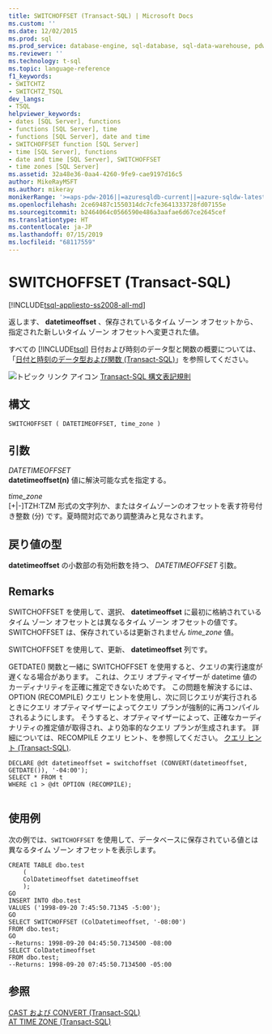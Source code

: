 ```yaml
---
title: SWITCHOFFSET (Transact-SQL) | Microsoft Docs
ms.custom: ''
ms.date: 12/02/2015
ms.prod: sql
ms.prod_service: database-engine, sql-database, sql-data-warehouse, pdw
ms.reviewer: ''
ms.technology: t-sql
ms.topic: language-reference
f1_keywords:
- SWITCHTZ
- SWITCHTZ_TSQL
dev_langs:
- TSQL
helpviewer_keywords:
- dates [SQL Server], functions
- functions [SQL Server], time
- functions [SQL Server], date and time
- SWITCHOFFSET function [SQL Server]
- time [SQL Server], functions
- date and time [SQL Server], SWITCHOFFSET
- time zones [SQL Server]
ms.assetid: 32a48e36-0aa4-4260-9fe9-cae9197d16c5
author: MikeRayMSFT
ms.author: mikeray
monikerRange: '>=aps-pdw-2016||=azuresqldb-current||=azure-sqldw-latest||>=sql-server-2016||=sqlallproducts-allversions||>=sql-server-linux-2017||=azuresqldb-mi-current'
ms.openlocfilehash: 2ce69487c1550314dc7cfe3641333728fd07155e
ms.sourcegitcommit: b2464064c0566590e486a3aafae6d67ce2645cef
ms.translationtype: HT
ms.contentlocale: ja-JP
ms.lasthandoff: 07/15/2019
ms.locfileid: "68117559"
---
```

# <a name="switchoffset-transact-sql"></a>SWITCHOFFSET (Transact-SQL)
[!INCLUDE[tsql-appliesto-ss2008-all-md](../../includes/tsql-appliesto-ss2008-all-md.md)]

  返します、 **datetimeoffset** 、保存されているタイム ゾーン オフセットから、指定された新しいタイム ゾーン オフセットへ変更された値。  
  
 すべての [!INCLUDE[tsql](../../includes/tsql-md.md)] 日付および時刻のデータ型と関数の概要については、「[日付と時刻のデータ型および関数 &#40;Transact-SQL&#41;](../../t-sql/functions/date-and-time-data-types-and-functions-transact-sql.md)」を参照してください。  
  
 ![トピック リンク アイコン](../../database-engine/configure-windows/media/topic-link.gif "トピック リンク アイコン") [Transact-SQL 構文表記規則](../../t-sql/language-elements/transact-sql-syntax-conventions-transact-sql.md)  
  
## <a name="syntax"></a>構文  
  
```  
SWITCHOFFSET ( DATETIMEOFFSET, time_zone )   
```  
  
## <a name="arguments"></a>引数  
 *DATETIMEOFFSET*  
 **datetimeoffset(n)** 値に解決可能な式を指定する。  
  
 *time_zone*  
 [+|-]TZH:TZM 形式の文字列か、またはタイムゾーンのオフセットを表す符号付き整数 (分) です。夏時間対応であり調整済みと見なされます。  
  
## <a name="return-type"></a>戻り値の型  
 **datetimeoffset** の小数部の有効桁数を持つ、 *DATETIMEOFFSET* 引数。  
  
## <a name="remarks"></a>Remarks  
 SWITCHOFFSET を使用して、選択、 **datetimeoffset** に最初に格納されているタイム ゾーン オフセットとは異なるタイム ゾーン オフセットの値です。 SWITCHOFFSET は、保存されているは更新されません *time_zone* 値。  
  
 SWITCHOFFSET を使用して、更新、 **datetimeoffset** 列です。  
  
 GETDATE() 関数と一緒に SWITCHOFFSET を使用すると、クエリの実行速度が遅くなる場合があります。 これは、クエリ オプティマイザーが datetime 値のカーディナリティを正確に推定できないためです。 この問題を解決するには、OPTION (RECOMPILE) クエリ ヒントを使用し、次に同じクエリが実行されるときにクエリ オプティマイザーによってクエリ プランが強制的に再コンパイルされるようにします。 そうすると、オプティマイザーによって、正確なカーディナリティの推定値が取得され、より効率的なクエリ プランが生成されます。 詳細については、RECOMPILE クエリ ヒント、を参照してください。 [クエリ ヒント &#40;Transact-SQL&#41;](../../t-sql/queries/hints-transact-sql-query.md).  
  
```  
DECLARE @dt datetimeoffset = switchoffset (CONVERT(datetimeoffset, GETDATE()), '-04:00');   
SELECT * FROM t    
WHERE c1 > @dt OPTION (RECOMPILE);  
  
```  
  
## <a name="examples"></a>使用例  
 次の例では、`SWITCHOFFSET` を使用して、データベースに保存されている値とは異なるタイム ゾーン オフセットを表示します。  
  
```  
CREATE TABLE dbo.test   
    (  
    ColDatetimeoffset datetimeoffset  
    );  
GO  
INSERT INTO dbo.test   
VALUES ('1998-09-20 7:45:50.71345 -5:00');  
GO  
SELECT SWITCHOFFSET (ColDatetimeoffset, '-08:00')   
FROM dbo.test;  
GO  
--Returns: 1998-09-20 04:45:50.7134500 -08:00  
SELECT ColDatetimeoffset  
FROM dbo.test;  
--Returns: 1998-09-20 07:45:50.7134500 -05:00  
```  
  
## <a name="see-also"></a>参照  
 [CAST および CONVERT &#40;Transact-SQL&#41;](../../t-sql/functions/cast-and-convert-transact-sql.md)   
 [AT TIME ZONE &#40;Transact-SQL&#41;](../../t-sql/queries/at-time-zone-transact-sql.md)  
  
  


